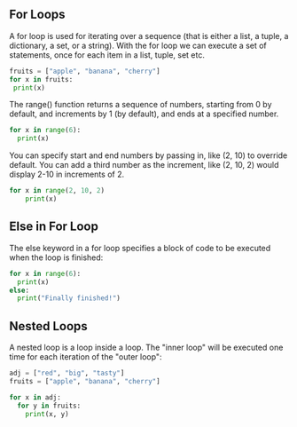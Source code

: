 ## For Loops

A for loop is used for iterating over a sequence (that is either a list, a tuple, a dictionary, a set, or a string). With the for loop we can execute a set of statements, once for each item in a list, tuple, set etc.

```python
fruits = ["apple", "banana", "cherry"]
for x in fruits:
 print(x)
```

The range() function returns a sequence of numbers, starting from 0 by default, and increments by 1 (by default), and ends at a specified number.

```python
for x in range(6):
  print(x)
```

You can specify start and end numbers by passing in, like (2, 10) to override default. You can add a third number as the increment, like (2, 10, 2) would display 2-10 in increments of 2.

```python
for x in range(2, 10, 2)
    print(x)
```

## Else in For Loop

The else keyword in a for loop specifies a block of code to be executed when the loop is finished:

```python
for x in range(6):
  print(x)
else:
  print("Finally finished!")
```

## Nested Loops

A nested loop is a loop inside a loop. The "inner loop" will be executed one time for each iteration of the "outer loop":

```python
adj = ["red", "big", "tasty"]
fruits = ["apple", "banana", "cherry"]

for x in adj:
  for y in fruits:
    print(x, y)
```
